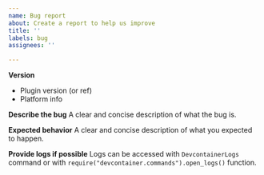 ```yaml
---
name: Bug report
about: Create a report to help us improve
title: ''
labels: bug
assignees: ''

---
```


**Version**
 - Plugin version (or ref)
 - Platform info

**Describe the bug**
A clear and concise description of what the bug is.

**Expected behavior**
A clear and concise description of what you expected to happen.

**Provide logs if possible**
Logs can be accessed with `DevcontainerLogs` command or with `require("devcontainer.commands").open_logs()` function.
